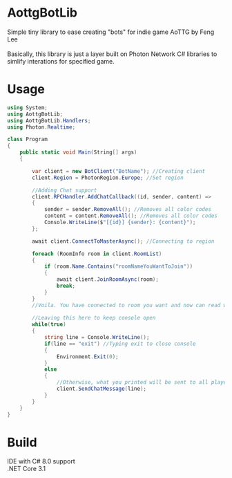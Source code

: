 # AottgBotLib
Simple tiny library to ease creating "bots" for indie game AoTTG by Feng Lee<br>
<br>
Basically, this library is just a layer built on Photon Network C# libraries to simlify interations for specified game.

# Usage
```cs
using System;
using AottgBotLib;
using AottgBotLib.Handlers;
using Photon.Realtime;

class Program
{
    public static void Main(String[] args)
    {

        var client = new BotClient("BotName"); //Creating client
        client.Region = PhotonRegion.Europe; //Set region

        //Adding Chat support
        client.RPCHandler.AddChatCallback((id, sender, content) =>
        {
            sender = sender.RemoveAll(); //Removes all color codes
            content = content.RemoveAll(); //Removes all color codes
            Console.WriteLine($"[{id}] {sender}: {content}");
        };

        await client.ConnectToMasterAsync(); //Connecting to region

        foreach (RoomInfo room in client.RoomList)
        {
            if (room.Name.Contains("roomNameYouWantToJoin"))
            {
                await client.JoinRoomAsync(room);
                break;
            }
        }
        //Voila. You have connected to room you want and now can read what happens there
        
        //Leaving this here to keep console open
        while(true)
        {
            string line = Console.WriteLine();
            if(line == "exit") //Typing exit to close console
            {
                Environment.Exit(0);
            }
            else
            {
                //Otherwise, what you printed will be sent to all players in room
                client.SendChatMessage(line);
            }
        }
    }
}
```

# Build
IDE with C# 8.0 support<br>
.NET Core 3.1
